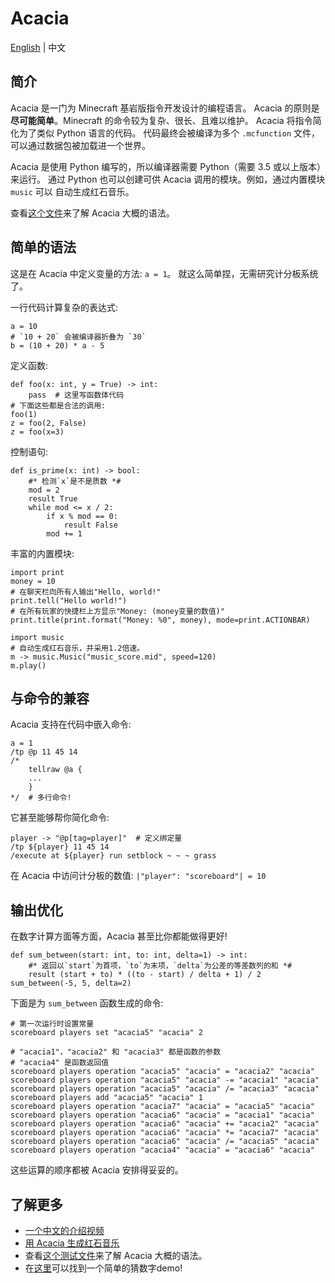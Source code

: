 # Acacia
[English](README.md) | 中文

## 简介
Acacia 是一门为 Minecraft 基岩版指令开发设计的编程语言。
Acacia 的原则是**尽可能简单**。Minecraft 的命令较为复杂、很长、且难以维护。
Acacia 将指令简化为了类似 Python 语言的代码。
代码最终会被编译为多个 `.mcfunction` 文件，可以通过数据包被加载进一个世界。

Acacia 是使用 Python 编写的，所以编译器需要 Python（需要 3.5 或以上版本）来运行。
通过 Python 也可以创建可供 Acacia 调用的模块。例如，通过内置模块 `music` 可以
自动生成红石音乐。

查看[这个文件](test/brief.aca)来了解 Acacia 大概的语法。

## 简单的语法
这是在 Acacia 中定义变量的方法: `a = 1`。
就这么简单捏，无需研究计分板系统了。

一行代码计算复杂的表达式:
```
a = 10
# `10 + 20` 会被编译器折叠为 `30`
b = (10 + 20) * a - 5
```

定义函数:
```
def foo(x: int, y = True) -> int:
    pass  # 这里写函数体代码
# 下面这些都是合法的调用:
foo(1)
z = foo(2, False)
z = foo(x=3)
```

控制语句:
```
def is_prime(x: int) -> bool:
    #* 检测`x`是不是质数 *#
    mod = 2
    result True
    while mod <= x / 2:
        if x % mod == 0:
            result False
        mod += 1
```

丰富的内置模块:
```
import print
money = 10
# 在聊天栏向所有人输出"Hello, world!"
print.tell("Hello world!")
# 在所有玩家的快捷栏上方显示"Money: (money变量的数值)"
print.title(print.format("Money: %0", money), mode=print.ACTIONBAR)
```
```
import music
# 自动生成红石音乐，并采用1.2倍速。
m -> music.Music("music_score.mid", speed=120)
m.play()
```

## 与命令的兼容
Acacia 支持在代码中嵌入命令:
```
a = 1
/tp @p 11 45 14
/*
    tellraw @a {
    ...
    }
*/  # 多行命令!
```

它甚至能够帮你简化命令:
```
player -> "@p[tag=player]"  # 定义绑定量
/tp ${player} 11 45 14
/execute at ${player} run setblock ~ ~ ~ grass
```

在 Acacia 中访问计分板的数值: `|"player": "scoreboard"| = 10`

## 输出优化
在数字计算方面等方面，Acacia 甚至比你都能做得更好!
```
def sum_between(start: int, to: int, delta=1) -> int:
    #* 返回以`start`为首项，`to`为末项，`delta`为公差的等差数列的和 *#
    result (start + to) * ((to - start) / delta + 1) / 2
sum_between(-5, 5, delta=2)
```

下面是为 `sum_between` 函数生成的命令:
```mcfunction
# 第一次运行时设置常量
scoreboard players set "acacia5" "acacia" 2
```
```mcfunction
# "acacia1"，"acacia2" 和 "acacia3" 都是函数的参数
# "acacia4" 是函数返回值
scoreboard players operation "acacia5" "acacia" = "acacia2" "acacia"
scoreboard players operation "acacia5" "acacia" -= "acacia1" "acacia"
scoreboard players operation "acacia5" "acacia" /= "acacia3" "acacia"
scoreboard players add "acacia5" "acacia" 1
scoreboard players operation "acacia7" "acacia" = "acacia5" "acacia"
scoreboard players operation "acacia6" "acacia" = "acacia1" "acacia"
scoreboard players operation "acacia6" "acacia" += "acacia2" "acacia"
scoreboard players operation "acacia6" "acacia" *= "acacia7" "acacia"
scoreboard players operation "acacia6" "acacia" /= "acacia5" "acacia"
scoreboard players operation "acacia4" "acacia" = "acacia6" "acacia"
```
这些运算的顺序都被 Acacia 安排得妥妥的。

## 了解更多
- [一个中文的介绍视频](https://www.bilibili.com/video/BV1uR4y167w9)
- [用 Acacia 生成红石音乐](https://www.bilibili.com/video/BV1f24y1L7DB)
- 查看[这个测试文件](test/brief.aca)来了解 Acacia 大概的语法。
- 在[这里](test/demo/numguess.aca)可以找到一个简单的猜数字demo!
